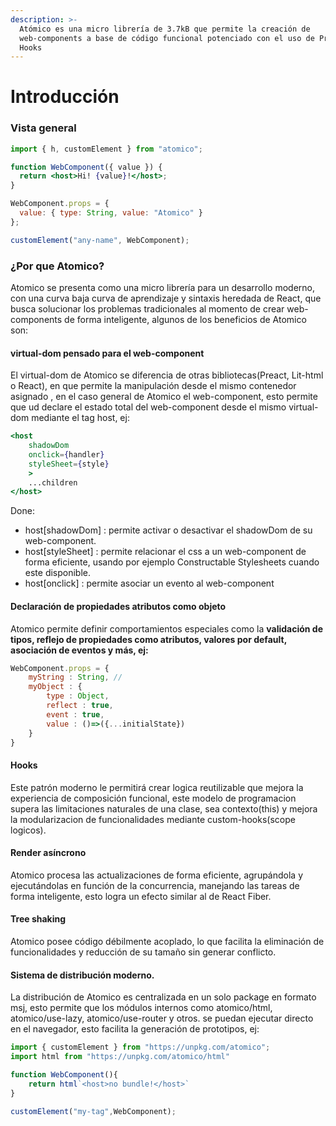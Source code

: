 ```yaml
---
description: >-
  Atómico es una micro librería de 3.7kB que permite la creación de
  web-components a base de código funcional potenciado con el uso de Props y
  Hooks
---
```


# Introducción

### Vista general

```jsx
import { h, customElement } from "atomico";

function WebComponent({ value }) {
  return <host>Hi! {value}!</host>;
}

WebComponent.props = {
  value: { type: String, value: "Atomico" }
};

customElement("any-name", WebComponent);

```

### ¿Por que Atomico?

Atomico se presenta como una micro librería para un desarrollo moderno, con una curva baja curva de aprendizaje y sintaxis heredada de React, que busca solucionar los problemas tradicionales al momento de crear web-components de forma inteligente, algunos de los beneficios de Atomico son:

#### virtual-dom pensado para el web-component

El virtual-dom de Atomico se diferencia de otras bibliotecas\(Preact, Lit-html o React\), en que permite la manipulación desde el mismo contenedor asignado , en el caso general de Atomico el web-component, esto permite que ud declare el estado total del web-component desde el mismo virtual-dom mediante el tag host, ej:

```jsx
<host
    shadowDom 
    onclick={handler}
    styleSheet={style}
    >
    ...children
</host>
```

Done:

* host\[shadowDom\] : permite activar o desactivar el shadowDom de su web-component.
* host\[styleSheet\] : permite relacionar el css a un web-component de forma eficiente, usando por ejemplo Constructable Stylesheets cuando este disponible.
* host\[onclick\] : permite asociar un evento al web-component

#### Declaración de propiedades atributos como objeto

Atomico permite definir comportamientos especiales como la  **validación de tipos, reflejo de propiedades como atributos, valores por default, asociación de eventos y más, ej:**

```jsx
WebComponent.props = {
    myString : String, // 
    myObject : {
        type : Object,
        reflect : true,
        event : true,
        value : ()=>({...initialState})
    }
}
```

#### Hooks

Este patrón moderno le permitirá crear logica reutilizable  que mejora la experiencia de composición  funcional, este modelo de programacion supera las limitaciones naturales de una clase, sea contexto\(this\) y mejora la modularizacion de funcionalidades mediante custom-hooks\(scope logicos\).

#### Render asíncrono

Atomico procesa las actualizaciones de forma eficiente, agrupándola y ejecutándolas en función de la concurrencia, manejando las tareas de forma inteligente, esto logra un efecto similar al de React Fiber.

#### Tree shaking

Atomico posee código débilmente acoplado, lo que facilita la eliminación de funcionalidades y reducción de su tamaño sin generar conflicto.

#### Sistema de distribución moderno.

La distribución de Atomico es centralizada en un solo package en formato msj, esto permite que los módulos internos como atomico/html, atomico/use-lazy, atomico/use-router y otros.  se puedan ejecutar directo en el navegador, esto facilita la generación de prototipos, ej:

```javascript
import { customElement } from "https://unpkg.com/atomico";
import html from "https://unpkg.com/atomico/html"

function WebComponent(){
    return html`<host>no bundle!</host>`
}

customElement("my-tag",WebComponent);
```



